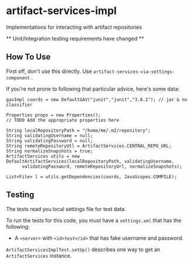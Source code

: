 # artifact-services-impl

Implementations for interacting with artifact repositories

** Unit/Integration testing requirements have changed **

## How To Use

First off, don't use this directly.  Use `artifact-services-via-settings-component` .

If you're not prone to following that particular advice, here's some data:

```
gavImpl coords = new DefaultGAV("junit","junit","3.8.1"); // jar & no classifier

Properties props = new Properties();
// TODO Add the appropriate properties here

String localRepositoryPath = "/home/me/.m2/repository";
String validatingUsername = null;
String validatingPassword = null;
String remoteRepositoryUtl = ArtifactServices.CENTRAL_REPO_URL;
String normalizeSnapshots = true;
ArtifactServices utils = new DefaultArtifactServices(localRepositoryPath, validatingUsername,
      validatingPassword, remoteRepositoryUrl, normalizeSnapshots);

List<File> l = utils.getDependencies(coords, JavaScopes.COMPILE);
```

## Testing

The tests read you local settings file for test data.

To run the tests for this code, you must have a `settings.xml` that has the following:
* A `<server>` with `<id>test</id>` that has fake username and password.

`ArtifactServicesImplTest.setUp()` describes one way to get an `ArtifactServices` instance.